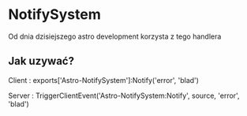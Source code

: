 # NotifySystem
Od dnia dzisiejszego astro development korzysta z tego handlera

## Jak uzywać?
Client : exports['Astro-NotifySystem']:Notify('error', 'blad')

Server : TriggerClientEvent('Astro-NotifySystem:Notify', source, 'error', 'blad')
